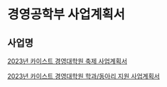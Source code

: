 경영공학부 사업계획서
===

## 사업명
[2023년 카이스트 경영대학원 축제 사업계획서](의결4-1.md) 

[2023년 카이스트 경영대학원 학과/동아리 지원 사업계획서](의결4-2.md) 
